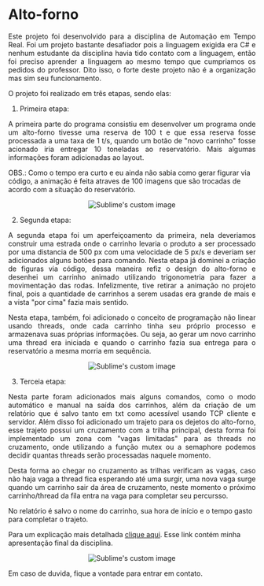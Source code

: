 # Alto-forno

<p align="justify"> 
  Este projeto foi desenvolvido para a disciplina de Automação em Tempo Real. Foi um projeto bastante desafiador pois a linguagem exigida era C# e nenhum estudante da disciplina
havia tido contato com a linguagem, então foi preciso aprender a linguagem ao mesmo tempo que cumpriamos os pedidos do professor. Dito isso, o forte deste projeto não é a 
organização mas sim seu funcionamento.

  O projeto foi realizado em três etapas, sendo elas:
</p>

1. Primeira etapa:

<p align="justify"> 
  A primeira parte do programa consistiu em desenvolver um programa onde um alto-forno tivesse uma reserva de 100 t e que essa reserva fosse processada a uma taxa de 1 t/s,
  quando um botão de "novo carrinho" fosse acionado iria entregar 10 toneladas ao reservatório. Mais algumas informações foram adicionadas ao layout.
  
  OBS.: Como o tempo era curto e eu ainda não sabia como gerar figurar via código, a animação é feita atraves de 100 imagens que são trocadas de acordo com a situação do reservatório.
</p>


<p align="center">
  <img src="https://user-images.githubusercontent.com/96123177/157297490-964318c0-fd35-4b89-b0b3-75b018e70c19.png?raw=true" alt="Sublime's custom image"/>
</p>

2. Segunda etapa:

<p align="justify"> 
  A segunda etapa foi um aperfeiçoamento da primeira, nela deveriamos construir uma estrada onde o carrinho levaria o produto a ser processado por uma distancia de 500 px com 
  uma velocidade de 5 px/s e deveriam ser adicionados alguns botões para comando. Nesta etapa já dominei a criação de figuras via código, dessa maneira refiz o design
  do alto-forno e desenhei um carrinho animado utilizando trigonometria para fazer a movimentação das rodas. Infelizmente, tive retirar a animação no projeto final, pois a quantidade
  de carrinhos a serem usadas era grande de mais e a vista "por cima" fazia mais sentido.
</p> 
  
<p align="justify">  
  Nesta etapa, também, foi adicionado o conceito de programação não linear usando threads, onde cada carrinho tinha seu próprio processo e armazenava suas próprias informações.
  Ou seja, ao gerar um novo carrinho uma thread era iniciada e quando o carrinho fazia sua entrega para o reservatório a mesma morria em sequência.
</p>


<p align="center">
  <img src="https://user-images.githubusercontent.com/96123177/157297495-93afa5a7-91a7-452f-a72d-8165dd73e5d3.png?raw=true" alt="Sublime's custom image"/>
</p>

3. Terceia etapa:

<p align="justify"> 
  Nesta parte foram adicionados mais alguns comandos, como o modo automático e manual na saída dos carrinhos, além da criação de um relatório que é salvo tanto em txt como 
  acessível usando TCP cliente e servidor.
  Além disso foi adicionado um trajeto para os dejetos do alto-forno, esse trajeto possui um cruzamento com a trilha principal, desta forma foi implementado um zona com "vagas limitadas" para as threads no cruzamento, onde utilizando a função mutex ou a semaphore podemos decidir quantas threads serão processadas naquele momento. 
</p>
  
<p align="justify">  
  Desta forma ao chegar no cruzamento
  as trilhas verificam as vagas, caso não haja vaga a thread fica esperando até uma surgir, uma nova vaga surge quando um carrinho sair da área de cruzamento, neste momento o próximo
  carrinho/thread da fila entra na vaga para completar seu percursso.

</p>

  No relatório é salvo o nome do carrinho, sua hora de início e o tempo gasto para completar o trajeto.
  

  Para um explicação mais detalhada [clique aqui](https://drive.google.com/drive/u/3/folders/1X1IT0A4PJ_PmLZ6IfgoLLwXkTIyAUpE-). Esse link contém minha apresentação final da disciplina.
  

<p align="center">
  <img src="https://user-images.githubusercontent.com/96123177/157297496-0e6a433f-95c3-47b1-b4c9-1063df5b7d27.png?raw=true" alt="Sublime's custom image"/>
</p>


Em caso de duvida, fique a vontade para entrar em contato.
